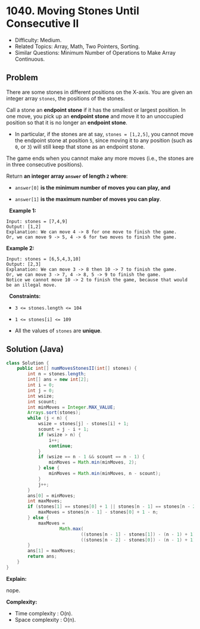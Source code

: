 # 1040. Moving Stones Until Consecutive II

- Difficulty: Medium.
- Related Topics: Array, Math, Two Pointers, Sorting.
- Similar Questions: Minimum Number of Operations to Make Array Continuous.

## Problem

There are some stones in different positions on the X-axis. You are given an integer array ```stones```, the positions of the stones.

Call a stone an **endpoint stone** if it has the smallest or largest position. In one move, you pick up an **endpoint stone** and move it to an unoccupied position so that it is no longer an **endpoint stone**.


	
- In particular, if the stones are at say, ```stones = [1,2,5]```, you cannot move the endpoint stone at position ```5```, since moving it to any position (such as ```0```, or ```3```) will still keep that stone as an endpoint stone.


The game ends when you cannot make any more moves (i.e., the stones are in three consecutive positions).

Return **an integer array **```answer```** of length **```2```** where**:


	
- ```answer[0]``` **is the minimum number of moves you can play, and**
	
- ```answer[1]``` **is the maximum number of moves you can play**.


 
**Example 1:**

```
Input: stones = [7,4,9]
Output: [1,2]
Explanation: We can move 4 -> 8 for one move to finish the game.
Or, we can move 9 -> 5, 4 -> 6 for two moves to finish the game.
```

**Example 2:**

```
Input: stones = [6,5,4,3,10]
Output: [2,3]
Explanation: We can move 3 -> 8 then 10 -> 7 to finish the game.
Or, we can move 3 -> 7, 4 -> 8, 5 -> 9 to finish the game.
Notice we cannot move 10 -> 2 to finish the game, because that would be an illegal move.
```

 
**Constraints:**


	
- ```3 <= stones.length <= 104```
	
- ```1 <= stones[i] <= 109```
	
- All the values of ```stones``` are **unique**.



## Solution (Java)

```java
class Solution {
    public int[] numMovesStonesII(int[] stones) {
        int n = stones.length;
        int[] ans = new int[2];
        int i = 0;
        int j = 0;
        int wsize;
        int scount;
        int minMoves = Integer.MAX_VALUE;
        Arrays.sort(stones);
        while (j < n) {
            wsize = stones[j] - stones[i] + 1;
            scount = j - i + 1;
            if (wsize > n) {
                i++;
                continue;
            }
            if (wsize == n - 1 && scount == n - 1) {
                minMoves = Math.min(minMoves, 2);
            } else {
                minMoves = Math.min(minMoves, n - scount);
            }
            j++;
        }
        ans[0] = minMoves;
        int maxMoves;
        if (stones[1] == stones[0] + 1 || stones[n - 1] == stones[n - 2] + 1) {
            maxMoves = stones[n - 1] - stones[0] + 1 - n;
        } else {
            maxMoves =
                    Math.max(
                            ((stones[n - 1] - stones[1]) - (n - 1) + 1),
                            ((stones[n - 2] - stones[0]) - (n - 1) + 1));
        }
        ans[1] = maxMoves;
        return ans;
    }
}
```

**Explain:**

nope.

**Complexity:**

* Time complexity : O(n).
* Space complexity : O(n).
